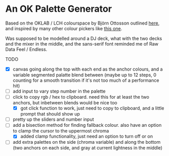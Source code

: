 # An OK Palette Generator 

Based on the OKLAB / LCH colourspace by Björn Ottosson outlined [here](https://bottosson.github.io/posts/oklab/), and inspired by many other colour pickers like [this one](https://oklch.com/). 

Was supposed to be modelled around a DJ deck, what with the two decks and the mixer in the middle, and the sans-serif font reminded me of Raw Data Feel / Endless. 

TODO
- [x] canvas going along the top with each end as the anchor colours, and a variable segmented palatte blend between (maybe up to 12 steps, 0 counting for a smooth transition if it's not too much of a performance hit)
- [ ] add input to vary step number in the palette
- [ ] click to copy rgb / hex to clipboard. need this for at least the two anchors, but inbetween blends would be nice too
  - [x] got click function to work, just need to copy to clipboard, and a little prompt that should show up
- [ ] pretty up the sliders and number input
- [ ] add a bisection method for finding fallback colour. also have an option to clamp the cursor to the uppermost chroma
  - [x] added clamp functionality, just need an option to turn off or on
- [ ] add extra palettes on the side (chroma variable) and along the bottom (two anchors on each side, and gray at current lightness in the middle)
